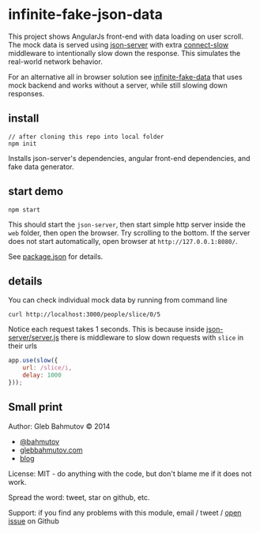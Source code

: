 # infinite-fake-json-data

This project shows AngularJs front-end with data loading
on user scroll. The mock data is served using
[json-server](https://github.com/typicode/json-server) with
extra [connect-slow](https://github.com/bahmutov/connect-slow)
middleware to intentionally slow down the response. This
simulates the real-world network behavior.

For an alternative all in browser solution see
[infinite-fake-data](https://github.com/bahmutov/infinite-fake-data)
that uses mock backend and works without a server, while
still slowing down responses.

## install

    // after cloning this repo into local folder
    npm init

Installs json-server's dependencies, angular front-end dependencies,
and fake data generator.

## start demo

    npm start

This should start the `json-server`, then start simple http server inside the `web`
folder, then open the browser. Try scrolling to the bottom. If the server does not
start automatically, open browser at `http://127.0.0.1:8080/`.

See [package.json](package.json) for details.

## details

You can check individual mock data by running from command line

    curl http://localhost:3000/people/slice/0/5

Notice each request takes 1 seconds. This is because inside [json-server/server.js](json-server/server.js#L26)
there is middleware to slow down requests with `slice` in their urls

```js
app.use(slow({
    url: /slice/i,
    delay: 1000
}));
```

## Small print

Author: Gleb Bahmutov &copy; 2014

* [@bahmutov](https://twitter.com/bahmutov)
* [glebbahmutov.com](http://glebbahmutov.com)
* [blog](http://bahmutov.calepin.co/)

License: MIT - do anything with the code, but don't blame me if it does not work.

Spread the word: tweet, star on github, etc.

Support: if you find any problems with this module, email / tweet /
[open issue](https://github.com/bahmutov/infinite-fake-json-data/issues) on Github
